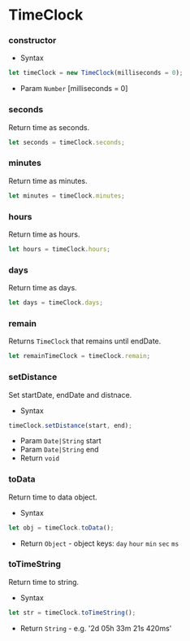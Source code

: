 # TimeClock

### constructor
- Syntax
```js
let timeClock = new TimeClock(milliseconds = 0);
```
- Param `Number` [milliseconds = 0]

### seconds
Return time as seconds.
```js
let seconds = timeClock.seconds;
```

### minutes
Return time as minutes.
```js
let minutes = timeClock.minutes;
```

### hours
Return time as hours.
```js
let hours = timeClock.hours;
```

### days
Return time as days.
```js
let days = timeClock.days;
```

### remain
Returns `TimeClock` that remains until endDate.
```js
let remainTimeClock = timeClock.remain;
```

### setDistance
Set startDate, endDate and distnace.

- Syntax
```js
timeClock.setDistance(start, end);
```
- Param `Date|String` start
- Param `Date|String` end
- Return `void`

### toData
Return time to data object.

- Syntax
```js
let obj = timeClock.toData();
```
- Return `Object` - object keys: `day` `hour` `min` `sec` `ms`

### toTimeString
Return time to string.

- Syntax
```js
let str = timeClock.toTimeString();
```
- Return `String` - e.g. '2d 05h 33m 21s 420ms'

